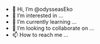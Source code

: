 - 👋 Hi, I’m @odysseasEko
- 👀 I’m interested in ...
- 🌱 I’m currently learning ...
- 💞️ I’m looking to collaborate on ...
- 📫 How to reach me ...

<!---
odysseasEko/odysseasEko is a ✨ special ✨ repository because its `README.md` (this file) appears on your GitHub profile.
You can click the Preview link to take a look at your changes.
--->
